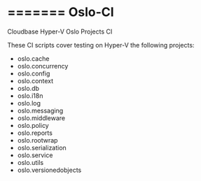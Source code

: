 =======
Oslo-CI
=======

Cloudbase Hyper-V Oslo Projects CI

These CI scripts cover testing on Hyper-V the following projects:

 * oslo.cache
 * oslo.concurrency
 * oslo.config
 * oslo.context
 * oslo.db
 * oslo.i18n
 * oslo.log
 * oslo.messaging
 * oslo.middleware
 * oslo.policy
 * oslo.reports
 * oslo.rootwrap
 * oslo.serialization
 * oslo.service
 * oslo.utils
 * oslo.versionedobjects